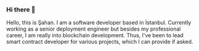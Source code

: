 ### Hi there 👋

Hello, this is Şahan. I am a software developer based in İstanbul. Currently working as a senior deployment engineer but besides my professional career, I am really into blockchain development. Thus, I've been to lead smart contract developer for various projects, which I can provide if asked.

<!--
**sahancava/sahancava** is a ✨ _special_ ✨ repository because its `README.md` (this file) appears on your GitHub profile.

Here are some ideas to get you started:

- 🔭 I’m currently working on ...
- 🌱 I’m currently learning ...
- 👯 I’m looking to collaborate on ...
- 🤔 I’m looking for help with ...
- 💬 Ask me about ...
- 📫 How to reach me: ...
- 😄 Pronouns: ...
- ⚡ Fun fact: ...
-->
